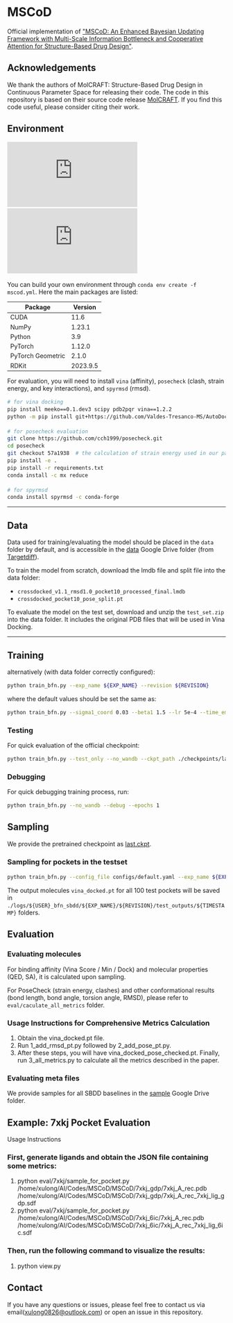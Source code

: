 # MSCoD
Official implementation of ["MSCoD: An Enhanced Bayesian Updating Framework with Multi-Scale Information Bottleneck and Cooperative Attention for Structure-Based Drug Design"]().

## Acknowledgements
We thank the authors of MolCRAFT: Structure-Based Drug Design in Continuous Parameter Space for releasing their code. The code in this repository is based on their source code release [MolCRAFT](https://github.com/AlgoMole/MolCRAFT). If you find this code useful, please consider citing their work.

## Environment
![Methods](https://github.com/xulong0826/MSCoD/blob/main/MSCoD_png.pdf)
![Results](https://github.com/xulong0826/MSCoD/blob/main/results.pdf)

You can build your own environment through `conda env create -f mscod.yml`. Here the main packages are listed:

| Package           | Version   |
|-------------------|-----------|
| CUDA              | 11.6      |
| NumPy             | 1.23.1    |
| Python            | 3.9       |
| PyTorch           | 1.12.0    |
| PyTorch Geometric | 2.1.0     |
| RDKit             | 2023.9.5  |

For evaluation, you will need to install `vina` (affinity), `posecheck` (clash, strain energy, and key interactions), and `spyrmsd` (rmsd).

```bash
# for vina docking
pip install meeko==0.1.dev3 scipy pdb2pqr vina==1.2.2 
python -m pip install git+https://github.com/Valdes-Tresanco-MS/AutoDockTools_py3

# for posecheck evaluation
git clone https://github.com/cch1999/posecheck.git
cd posecheck
git checkout 57a1938  # the calculation of strain energy used in our paper
pip install -e .
pip install -r requirements.txt
conda install -c mx reduce

# for spyrmsd
conda install spyrmsd -c conda-forge
```

-----
## Data
Data used for training/evaluating the model should be placed in the `data` folder by default, and is accessible in the [data](https://drive.google.com/drive/folders/1j21cc7-97TedKh_El5E34yI8o5ckI7eK) Google Drive folder (from [Targetdiff](https://github.com/guanjq/targetdiff)).

To train the model from scratch, download the lmdb file and split file into the data folder:
* `crossdocked_v1.1_rmsd1.0_pocket10_processed_final.lmdb`
* `crossdocked_pocket10_pose_split.pt`

To evaluate the model on the test set, download and unzip the `test_set.zip` into the data folder. It includes the original PDB files that will be used in Vina Docking.

---

## Training
alternatively (with data folder correctly configured):

```bash
python train_bfn.py --exp_name ${EXP_NAME} --revision ${REVISION}
```

where the default values should be set the same as:
```bash
python train_bfn.py --sigma1_coord 0.03 --beta1 1.5 --lr 5e-4 --time_emb_dim 1 --epochs 15 --max_grad_norm Q --destination_prediction True --use_discrete_t True --num_samples 10 --sampling_strategy end_back_pmf
```

### Testing
For quick evaluation of the official checkpoint:
```bash
python train_bfn.py --test_only --no_wandb --ckpt_path ./checkpoints/last.ckpt
```

### Debugging
For quick debugging training process, run:
```bash
python train_bfn.py --no_wandb --debug --epochs 1
```

## Sampling
We provide the pretrained checkpoint as [last.ckpt](https://drive.google.com/drive/folders/1seq3iQswNg9AsHObEf2opNlnYj0ojWnF?usp=drive_link). 

### Sampling for pockets in the testset
```bash
python train_bfn.py --config_file configs/default.yaml --exp_name ${EXP_NAME} --revision ${REVISION} --test_only --num_samples ${NUM_MOLS_PER_POCKET} --sample_steps 100
```

The output molecules `vina_docked.pt` for all 100 test pockets will be saved in `./logs/${USER}_bfn_sbdd/${EXP_NAME}/${REVISION}/test_outputs/${TIMESTAMP}` folders.

## Evaluation
### Evaluating molecules
For binding affinity (Vina Score / Min / Dock) and molecular properties (QED, SA), it is calculated upon sampling.

For PoseCheck (strain energy, clashes) and other conformational results (bond length, bond angle, torsion angle, RMSD), please refer to `eval/caculate_all_metrics` folder.

### Usage Instructions for Comprehensive Metrics Calculation
1. Obtain the vina_docked.pt file.
2. Run 1_add_rmsd_pt.py followed by 2_add_pose_pt.py.
3. After these steps, you will have vina_docked_pose_checked.pt.
Finally, run 3_all_metrics.py to calculate all the metrics described in the paper.

### Evaluating meta files
We provide samples for all SBDD baselines in the [sample](https://drive.google.com/drive/folders/1seq3iQswNg9AsHObEf2opNlnYj0ojWnF?usp=drive_link) Google Drive folder.

## Example: 7xkj Pocket Evaluation
Usage Instructions
### First, generate ligands and obtain the JSON file containing some metrics:
1. python eval/7xkj/sample_for_pocket.py /home/xulong/AI/Codes/MSCoD/MSCoD/7xkj_gdp/7xkj_A_rec.pdb /home/xulong/AI/Codes/MSCoD/MSCoD/7xkj_gdp/7xkj_A_rec_7xkj_lig_gdp.sdf
2. python eval/7xkj/sample_for_pocket.py /home/xulong/AI/Codes/MSCoD/MSCoD/7xkj_6ic/7xkj_A_rec.pdb /home/xulong/AI/Codes/MSCoD/MSCoD/7xkj_6ic/7xkj_A_rec_7xkj_lig_6ic.sdf
### Then, run the following command to visualize the results:
1. python view.py

## Contact
If you have any questions or issues, please feel free to contact us via email(xulong0826@outlook.com) or open an issue in this repository.
